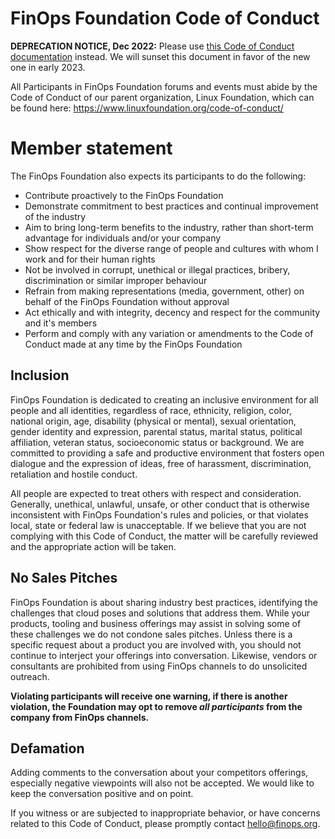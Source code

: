 # FinOps Foundation Code of Conduct

**DEPRECATION NOTICE, Dec 2022:** Please use [this Code of Conduct documentation](/03-code_of_conduct.md) instead. We will sunset this document in favor of the new one in early 2023.

All Participants in FinOps Foundation forums and events must abide by the Code of Conduct of our parent organization, Linux Foundation, which can be found here:
https://www.linuxfoundation.org/code-of-conduct/

# Member statement

The FinOps Foundation also expects its participants to do the following:

* Contribute proactively to the FinOps Foundation
* Demonstrate commitment to best practices and continual improvement of the industry
* Aim to bring long-term benefits to the industry, rather than short-term advantage for individuals and/or your company
* Show respect for the diverse range of people and cultures with whom I work and for their human rights
* Not be involved in corrupt, unethical or illegal practices, bribery, discrimination or similar improper behaviour
* Refrain from making representations (media, government, other) on behalf of the FinOps Foundation without approval
* Act ethically and with integrity, decency and respect for the community and it's members
* Perform and comply with any variation or amendments to the Code of Conduct made at any time by the FinOps Foundation

## Inclusion

FinOps Foundation is dedicated to creating an inclusive environment for all people and all identities, regardless of race, ethnicity, religion, color, national origin, age, disability (physical or mental), sexual orientation, gender identity and expression, parental status, marital status, political affiliation, veteran status, socioeconomic status or background. We are committed to providing a safe and productive environment that fosters open dialogue and the expression of ideas, free of harassment, discrimination, retaliation and hostile conduct.

All people are expected to treat others with respect and consideration. Generally, unethical, unlawful, unsafe, or other conduct that is otherwise inconsistent with FinOps Foundation's rules and policies, or that violates local, state or federal law is unacceptable. If we believe that you are not complying with this Code of Conduct, the matter will be carefully reviewed and the appropriate action will be taken.

## No Sales Pitches

FinOps Foundation is about sharing industry best practices, identifying the challenges that cloud poses and solutions that address them. While your products, tooling and business offerings may assist in solving some of these challenges we do not condone sales pitches. Unless there is a specific request about a product you are involved with, you should not continue to interject your offerings into conversation. Likewise, vendors or consultants are prohibited from using FinOps channels to do unsolicited outreach.

**Violating participants will receive one warning, if there is another violation, the Foundation may opt to remove _all participants_ from the company from FinOps channels.**

## Defamation

Adding comments to the conversation about your competitors offerings, especially negative viewpoints will also not be accepted. We would like to keep the conversation positive and on point.

If you witness or are subjected to inappropriate behavior, or have concerns related to this Code of Conduct, please promptly contact hello@finops.org.
